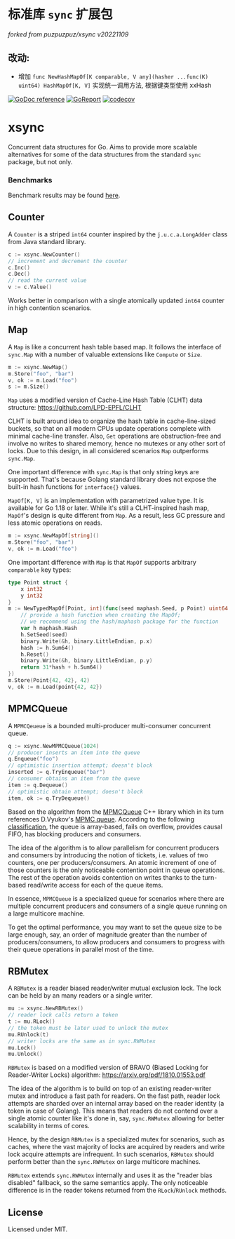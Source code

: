 # 标准库 `sync` 扩展包

*forked from puzpuzpuz/xsync v20221109*

## 改动:

- 增加 `func NewHashMapOf[K comparable, V any](hasher ...func(K) uint64) HashMapOf[K, V]` 实现统一调用方法, 根据键类型使用 xxHash

[![GoDoc reference](https://img.shields.io/badge/godoc-reference-blue.svg)](https://pkg.go.dev/github.com/puzpuzpuz/xsync)
[![GoReport](https://goreportcard.com/badge/github.com/puzpuzpuz/xsync)](https://goreportcard.com/report/github.com/puzpuzpuz/xsync)
[![codecov](https://codecov.io/gh/puzpuzpuz/xsync/branch/main/graph/badge.svg?token=TR5UFTG9YY)](https://codecov.io/gh/puzpuzpuz/xsync)

# xsync

Concurrent data structures for Go. Aims to provide more scalable alternatives for some of the data structures from the standard `sync` package, but not only.

### Benchmarks

Benchmark results may be found [here](BENCHMARKS.md).

## Counter

A `Counter` is a striped `int64` counter inspired by the `j.u.c.a.LongAdder` class from Java standard library.

```go
c := xsync.NewCounter()
// increment and decrement the counter
c.Inc()
c.Dec()
// read the current value 
v := c.Value()
```

Works better in comparison with a single atomically updated `int64` counter in high contention scenarios.

## Map

A `Map` is like a concurrent hash table based map. It follows the interface of `sync.Map` with a number of valuable extensions like `Compute` or `Size`.

```go
m := xsync.NewMap()
m.Store("foo", "bar")
v, ok := m.Load("foo")
s := m.Size()
```

`Map` uses a modified version of Cache-Line Hash Table (CLHT) data structure: https://github.com/LPD-EPFL/CLHT

CLHT is built around idea to organize the hash table in cache-line-sized buckets, so that on all modern CPUs update operations complete with minimal cache-line transfer. Also, `Get` operations are obstruction-free and involve no writes to shared memory, hence no mutexes or any other sort of locks. Due to this design, in all considered scenarios `Map` outperforms `sync.Map`.

One important difference with `sync.Map` is that only string keys are supported. That's because Golang standard library does not expose the built-in hash functions for `interface{}` values.

`MapOf[K, V]` is an implementation with parametrized value type. It is available for Go 1.18 or later. While it's still a CLHT-inspired hash map, `MapOf`'s design is quite different from `Map`. As a result, less GC pressure and less atomic operations on reads.

```go
m := xsync.NewMapOf[string]()
m.Store("foo", "bar")
v, ok := m.Load("foo")
```

One important difference with `Map` is that `MapOf` supports arbitrary `comparable` key types:

```go
type Point struct {
	x int32
	y int32
}
m := NewTypedMapOf[Point, int](func(seed maphash.Seed, p Point) uint64 {
	// provide a hash function when creating the MapOf;
	// we recommend using the hash/maphash package for the function
	var h maphash.Hash
	h.SetSeed(seed)
	binary.Write(&h, binary.LittleEndian, p.x)
	hash := h.Sum64()
	h.Reset()
	binary.Write(&h, binary.LittleEndian, p.y)
	return 31*hash + h.Sum64()
})
m.Store(Point{42, 42}, 42)
v, ok := m.Load(point{42, 42})
```

## MPMCQueue

A `MPMCQeueue` is a bounded multi-producer multi-consumer concurrent queue.

```go
q := xsync.NewMPMCQueue(1024)
// producer inserts an item into the queue
q.Enqueue("foo")
// optimistic insertion attempt; doesn't block
inserted := q.TryEnqueue("bar")
// consumer obtains an item from the queue
item := q.Dequeue()
// optimistic obtain attempt; doesn't block
item, ok := q.TryDequeue()
```

Based on the algorithm from the [MPMCQueue](https://github.com/rigtorp/MPMCQueue) C++ library which in its turn references D.Vyukov's [MPMC queue](https://www.1024cores.net/home/lock-free-algorithms/queues/bounded-mpmc-queue). According to the following [classification](https://www.1024cores.net/home/lock-free-algorithms/queues), the queue is array-based, fails on overflow, provides causal FIFO, has blocking producers and consumers.

The idea of the algorithm is to allow parallelism for concurrent producers and consumers by introducing the notion of tickets, i.e. values of two counters, one per producers/consumers. An atomic increment of one of those counters is the only noticeable contention point in queue operations. The rest of the operation avoids contention on writes thanks to the turn-based read/write access for each of the queue items.

In essence, `MPMCQueue` is a specialized queue for scenarios where there are multiple concurrent producers and consumers of a single queue running on a large multicore machine.

To get the optimal performance, you may want to set the queue size to be large enough, say, an order of magnitude greater than the number of producers/consumers, to allow producers and consumers to progress with their queue operations in parallel most of the time.

## RBMutex

A `RBMutex` is a reader biased reader/writer mutual exclusion lock. The lock can be held by an many readers or a single writer.

```go
mu := xsync.NewRBMutex()
// reader lock calls return a token
t := mu.RLock()
// the token must be later used to unlock the mutex
mu.RUnlock(t)
// writer locks are the same as in sync.RWMutex
mu.Lock()
mu.Unlock()
```

`RBMutex` is based on a modified version of BRAVO (Biased Locking for Reader-Writer Locks) algorithm: https://arxiv.org/pdf/1810.01553.pdf

The idea of the algorithm is to build on top of an existing reader-writer mutex and introduce a fast path for readers. On the fast path, reader lock attempts are sharded over an internal array based on the reader identity (a token in case of Golang). This means that readers do not contend over a single atomic counter like it's done in, say, `sync.RWMutex` allowing for better scalability in terms of cores.

Hence, by the design `RBMutex` is a specialized mutex for scenarios, such as caches, where the vast majority of locks are acquired by readers and write lock acquire attempts are infrequent. In such scenarios, `RBMutex` should perform better than the `sync.RWMutex` on large multicore machines.

`RBMutex` extends `sync.RWMutex` internally and uses it as the "reader bias disabled" fallback, so the same semantics apply. The only noticeable difference is in the reader tokens returned from the `RLock`/`RUnlock` methods.

## License

Licensed under MIT.
